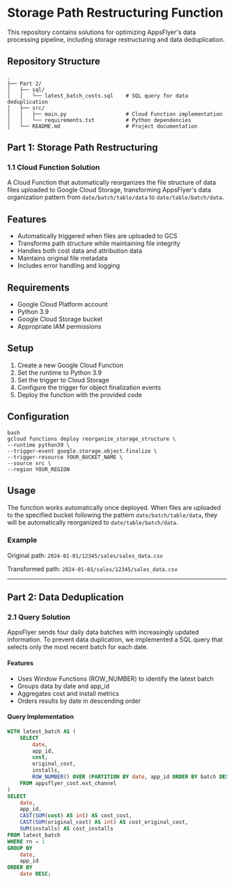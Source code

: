 # Storage Path Restructuring Function

This repository contains solutions for optimizing AppsFlyer's data processing pipeline, including storage restructuring and data deduplication.

## Repository Structure
```
.
├── Part 2/
│   ├── sql/
│   │   └── latest_batch_costs.sql    # SQL query for data deduplication
│   ├── src/
│   │   ├── main.py                   # Cloud Function implementation
│   │   └── requirements.txt          # Python dependencies
│   └── README.md                     # Project documentation
```

## Part 1: Storage Path Restructuring

### 1.1 Cloud Function Solution
A Cloud Function that automatically reorganizes the file structure of data files uploaded to Google Cloud Storage, transforming AppsFlyer's data organization pattern from `date/batch/table/data` to `date/table/batch/data`.

## Features
- Automatically triggered when files are uploaded to GCS
- Transforms path structure while maintaining file integrity
- Handles both cost data and attribution data
- Maintains original file metadata
- Includes error handling and logging

## Requirements
- Google Cloud Platform account
- Python 3.9
- Google Cloud Storage bucket
- Appropriate IAM permissions

## Setup
1. Create a new Google Cloud Function
2. Set the runtime to Python 3.9
3. Set the trigger to Cloud Storage
4. Configure the trigger for object finalization events
5. Deploy the function with the provided code

## Configuration
```
bash
gcloud functions deploy reorganize_storage_structure \
--runtime python39 \
--trigger-event google.storage.object.finalize \
--trigger-resource YOUR_BUCKET_NAME \
--source src \
--region YOUR_REGION
```

## Usage
The function works automatically once deployed. When files are uploaded to the specified bucket following the pattern `date/batch/table/data`, they will be automatically reorganized to `date/table/batch/data`.

### Example
Original path:
`2024-01-01/12345/sales/sales_data.csv`

Transformed path:
`2024-01-01/sales/12345/sales_data.csv`

***

## Part 2: Data Deduplication

### 2.1 Query Solution
AppsFlyer sends four daily data batches with increasingly updated information. To prevent data duplication, we implemented a SQL query that selects only the most recent batch for each date.

#### Features
- Uses Window Functions (ROW_NUMBER) to identify the latest batch
- Groups data by date and app_id
- Aggregates cost and install metrics
- Orders results by date in descending order

#### Query Implementation
```sql
WITH latest_batch AS (
    SELECT 
        date,
        app_id,
        cost,
        original_cost,
        installs,
        ROW_NUMBER() OVER (PARTITION BY date, app_id ORDER BY batch DESC) as rn
    FROM appsflyer_cost.ext_channel
)
SELECT 
    date,
    app_id,
    CAST(SUM(cost) AS int) AS cost_cost,
    CAST(SUM(original_cost) AS int) AS cost_original_cost,
    SUM(installs) AS cost_installs
FROM latest_batch
WHERE rn = 1
GROUP BY 
    date,
    app_id
ORDER BY 
    date DESC;
```
